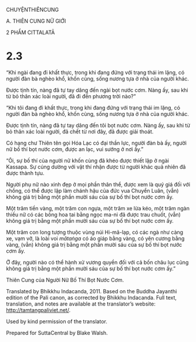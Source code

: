CHUYỆNTHIÊNCUNG

A. THIÊN CUNG NỮ GIỚI

2 PHẨM CITTALATĀ

# 2.3

“Khi ngài đang đi khất thực, trong khi đang đứng với trạng thái im lặng, có người đàn bà nghèo khổ, khốn cùng, sống nương tựa ở nhà của người khác.

Được tịnh tín, nàng đã tự tay dâng đến ngài bọt nước cơm. Nàng ấy, sau khi từ bỏ thân xác loài người, đã đi đến phương trời nào?”

“Khi tôi đang đi khất thực, trong khi đang đứng với trạng thái im lặng, có người đàn bà nghèo khổ, khốn cùng, sống nương tựa ở nhà của người khác.

Được tịnh tín, nàng đã tự tay dâng đến tôi bọt nước cơm. Nàng ấy, sau khi từ bỏ thân xác loài người, đã chết từ nơi đây, đã được giải thoát.

Có hạng chư Thiên tên gọi Hóa Lạc có đại thần lực, người đàn bà ấy, người nữ bố thí bọt nước cơm, được an lạc, vui sướng ở nơi ấy.”

“Ôi, sự bố thí của người nữ khốn cùng đã khéo được thiết lập ở ngài Kassapa. Sự cúng dường với vật thí nhận được từ người khác quả nhiên đã được thành tựu.

Người phụ nữ nào xinh đẹp ở mọi phần thân thể, được xem là quý giá đối với chồng, có thể được lập làm chánh hậu của đức vua Chuyển Luân, (vẫn) không giá trị bằng một phần mười sáu của sự bố thí bọt nước cơm ấy.

Một trăm tiền vàng, một trăm con ngựa, một trăm xe lừa kéo, một trăm ngàn thiếu nữ có các bông hoa tai bằng ngọc ma-ni đã được trau chuốt, (vẫn) không giá trị bằng một phần mười sáu của sự bố thí bọt nước cơm ấy.

Một trăm con long tượng thuộc vùng núi Hi-mã-lạp, có các ngà như càng xe, vạm vỡ, là loài voi _mātaṅga_ có áo giáp bằng vàng, có yên cương bằng vàng, (vẫn) không giá trị bằng một phần mười sáu của sự bố thí bọt nước cơm ấy.

Ở đây, người nào có thể hành xử vương quyền đối với cả bốn châu lục cũng không giá trị bằng một phần mười sáu của sự bố thí bọt nước cơm ấy.”

Thiên Cung của Người Nữ Bố Thí Bọt Nước Cơm.

Translated by Bhikkhu Indacanda, 2011. Based on the Buddha Jayanthi edition of the Pali canon, as corrected by Bhikkhu Indacanda. Full text, translation, and notes are available at the translator’s website: http://tamtangpaliviet.net/.

Used by kind permission of the translator.

Prepared for SuttaCentral by Blake Walsh.